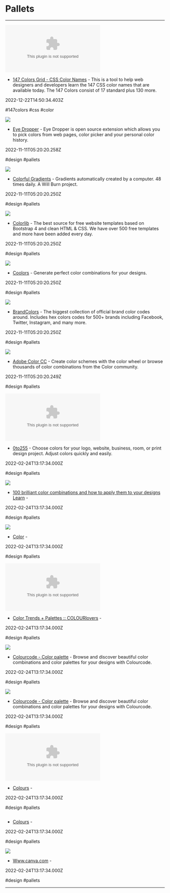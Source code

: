 # Pallets

---

![](https://rdl.ink/render/https%3A%2F%2F147colors.com)

- [147 Colors Grid - CSS Color Names](https://147colors.com) - This is a tool to help web designers and developers learn the 147 CSS color names that are available today. The 147 Colors consist of 17 standard plus 130 more.

2022-12-22T14:50:34.403Z

#147colors #css #color

![](https://lh3.googleusercontent.com/JHgGb5sWzuZecolMRmsJluBhKZFQ1FrO9YXgcHkqRb9hy-73rOJh-smwk3oHVJDxCf0BdoYFJAPbGd_d-_i3cLugsw=w128-h128-e365-rj-sc0x00ffffff)

- [Eye Dropper](https://chrome.google.com/webstore/detail/eye-dropper/hmdcmlfkchdmnmnmheododdhjedfccka?hl=en) - Eye Dropper is open source extension which allows you to pick colors from web pages, color picker and your personal color history.

2022-11-11T05:20:20.258Z

#design #pallets

![](https://64.media.tumblr.com/avatar_2e2da35efc54_128.pnj)

- [Colorful Gradients](https://colorfulgradients.tumblr.com) - Gradients automatically created by a computer. 48 times daily. A Will Burn project.

2022-11-11T05:20:20.250Z

#design #pallets

![](https://colorlib.com/wp-content/uploads/sites/2/best-website-templates-1.jpg)

- [Colorlib](https://colorlib.com/wp/templates) - The best source for free website templates based on Bootstrap 4 and clean HTML & CSS. We have over 500 free templates and more have been added every day.

2022-11-11T05:20:20.250Z

#design #pallets

![](https://coolors.co/assets/img/og_image.png)

- [Coolors](https://coolors.co) - Generate perfect color combinations for your designs.

2022-11-11T05:20:20.250Z

#design #pallets

![](https://rdl.ink/render/https%3A%2F%2Fbrandcolors.net)

- [BrandColors](https://brandcolors.net) - The biggest collection of official brand color codes around. Includes hex colors codes for 500+ brands including Facebook, Twitter, Instagram, and many more.

2022-11-11T05:20:20.250Z

#design #pallets

![](https://rdl.ink/render/https%3A%2F%2Fcolor.adobe.com%2Fpl%2Fcreate%2Fcolor-wheel)

- [Adobe Color CC](https://color.adobe.com/pl/create/color-wheel) - Create color schemes with the color wheel or browse thousands of color combinations from the Color community.

2022-11-11T05:20:20.249Z

#design #pallets

![](https://rdl.ink/render/https%3A%2F%2Fwww.0to255.com)

- [0to255](https://www.0to255.com) - Choose colors for your logo, website, business, room, or print design project. Adjust colors quickly and easily.

2022-02-24T13:17:34.000Z

#design #pallets

![](https://learn.canva.com/wp-content/uploads/2018/07/100-brilliant-color-combinations-and-how-to-apply-them-to-your-designs-02.png)

- [100 brilliant color combinations and how to apply them to your designs Learn](https://www.canva.com/learn/100-color-combinations) - 

2022-02-24T13:17:34.000Z

#design #pallets

![](https://rdl.ink/render/https%3A%2F%2Fcolor.adobe.com%2Fpt%2Fcreate)

- [Color](https://color.adobe.com/pt/create) - 

2022-02-24T13:17:34.000Z

#design #pallets

![](https://rdl.ink/render/https%3A%2F%2Fwww.colourlovers.com)

- [Color Trends + Palettes :: COLOURlovers](https://www.colourlovers.com) - 

2022-02-24T13:17:34.000Z

#design #pallets

![](https://www.toptal.com/designers/colourcode//assets/images/opengraph.png)

- [Colourcode - Color palette](https://colourco.de) - Browse and discover beautiful color combinations and color palettes for your designs with Colourcode.

2022-02-24T13:17:34.000Z

#design #pallets

![](https://www.toptal.com/designers/colourcode//assets/images/opengraph.png)

- [Colourcode - Color palette](https://www.toptal.com/designers/colourcode) - Browse and discover beautiful color combinations and color palettes for your designs with Colourcode.

2022-02-24T13:17:34.000Z

#design #pallets

![](https://rdl.ink/render/https%3A%2F%2Fwebcolourdata.com)

- [Colours](https://webcolourdata.com) - 

2022-02-24T13:17:34.000Z

#design #pallets

![]()

- [Colours](https://ww12.webcolourdata.com) - 

2022-02-24T13:17:34.000Z

#design #pallets

![](https://static-cse.canva.com/_next/static/assets/wiki-social-combo-fb_w1200xh628_eb630e9beeb96f28014ded4940b3055017affb840e3e641d0fcc9f97d3d3660b.png)

- [Www.canva.com](https://www.canva.com/colors/color-palettes) - 

2022-02-24T13:17:34.000Z

#design #pallets

---

